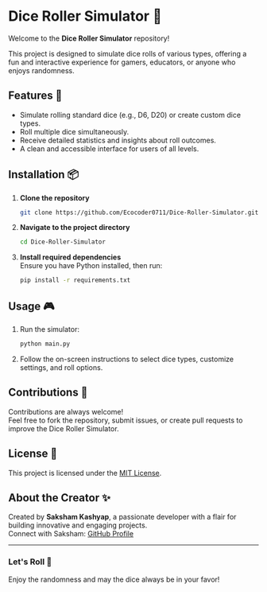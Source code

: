 # Dice Roller Simulator 🎲

Welcome to the **Dice Roller Simulator** repository!

This project is designed to simulate dice rolls of various types, offering a fun and interactive experience for gamers, educators, or anyone who enjoys randomness.

## Features 🚀
- Simulate rolling standard dice (e.g., D6, D20) or create custom dice types.
- Roll multiple dice simultaneously.
- Receive detailed statistics and insights about roll outcomes.
- A clean and accessible interface for users of all levels.

## Installation 📦

1. **Clone the repository**
   ```bash
   git clone https://github.com/Ecocoder0711/Dice-Roller-Simulator.git
   ```
2. **Navigate to the project directory**
   ```bash
   cd Dice-Roller-Simulator
   ```
3. **Install required dependencies**  
   Ensure you have Python installed, then run:
   ```bash
   pip install -r requirements.txt
   ```

## Usage 🎮

1. Run the simulator:
   ```bash
   python main.py
   ```
2. Follow the on-screen instructions to select dice types, customize settings, and roll options.

## Contributions 🤝
Contributions are always welcome!  
Feel free to fork the repository, submit issues, or create pull requests to improve the Dice Roller Simulator.

## License 📝
This project is licensed under the [MIT License](LICENSE).  

## About the Creator ✨
Created by **Saksham Kashyap**, a passionate developer with a flair for building innovative and engaging projects.  
Connect with Saksham: [GitHub Profile](https://github.com/Ecocoder0711)

---

### Let's Roll 🎲

Enjoy the randomness and may the dice always be in your favor!
